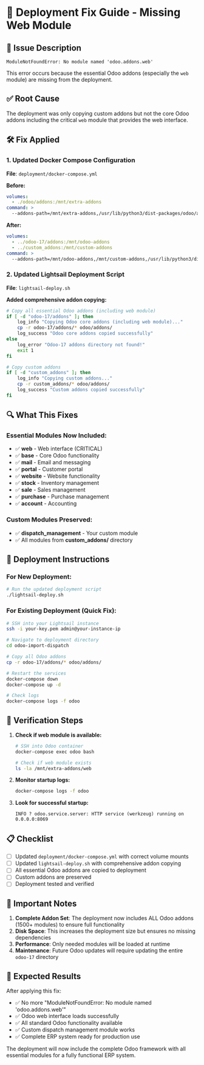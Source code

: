# 🔧 Deployment Fix Guide - Missing Web Module

## 🚨 Issue Description
```
ModuleNotFoundError: No module named 'odoo.addons.web'
```

This error occurs because the essential Odoo addons (especially the `web` module) are missing from the deployment.

## ✅ Root Cause
The deployment was only copying custom addons but not the core Odoo addons including the critical `web` module that provides the web interface.

## 🛠️ Fix Applied

### 1. Updated Docker Compose Configuration
**File**: `deployment/docker-compose.yml`

**Before:**
```yaml
volumes:
  - ./odoo/addons:/mnt/extra-addons
command: >
  --addons-path=/mnt/extra-addons,/usr/lib/python3/dist-packages/odoo/addons
```

**After:**
```yaml
volumes:
  - ../odoo-17/addons:/mnt/odoo-addons
  - ../custom_addons:/mnt/custom-addons
command: >
  --addons-path=/mnt/odoo-addons,/mnt/custom-addons,/usr/lib/python3/dist-packages/odoo/addons
```

### 2. Updated Lightsail Deployment Script
**File**: `lightsail-deploy.sh`

**Added comprehensive addon copying:**
```bash
# Copy all essential Odoo addons (including web module)
if [ -d "odoo-17/addons" ]; then
    log_info "Copying Odoo core addons (including web module)..."
    cp -r odoo-17/addons/* odoo/addons/
    log_success "Odoo core addons copied successfully"
else
    log_error "Odoo-17 addons directory not found!"
    exit 1
fi

# Copy custom addons
if [ -d "custom_addons" ]; then
    log_info "Copying custom addons..."
    cp -r custom_addons/* odoo/addons/
    log_success "Custom addons copied successfully"
fi
```

## 🔍 What This Fixes

### Essential Modules Now Included:
- ✅ **web** - Web interface (CRITICAL)
- ✅ **base** - Core Odoo functionality
- ✅ **mail** - Email and messaging
- ✅ **portal** - Customer portal
- ✅ **website** - Website functionality
- ✅ **stock** - Inventory management
- ✅ **sale** - Sales management
- ✅ **purchase** - Purchase management
- ✅ **account** - Accounting

### Custom Modules Preserved:
- ✅ **dispatch_management** - Your custom module
- ✅ All modules from **custom_addons/** directory

## 🚀 Deployment Instructions

### For New Deployment:
```bash
# Run the updated deployment script
./lightsail-deploy.sh
```

### For Existing Deployment (Quick Fix):
```bash
# SSH into your Lightsail instance
ssh -i your-key.pem admin@your-instance-ip

# Navigate to deployment directory
cd odoo-import-dispatch

# Copy all Odoo addons
cp -r odoo-17/addons/* odoo/addons/

# Restart the services
docker-compose down
docker-compose up -d

# Check logs
docker-compose logs -f odoo
```

## 🔧 Verification Steps

1. **Check if web module is available:**
   ```bash
   # SSH into Odoo container
   docker-compose exec odoo bash
   
   # Check if web module exists
   ls -la /mnt/extra-addons/web
   ```

2. **Monitor startup logs:**
   ```bash
   docker-compose logs -f odoo
   ```

3. **Look for successful startup:**
   ```
   INFO ? odoo.service.server: HTTP service (werkzeug) running on 0.0.0.0:8069
   ```

## 📋 Checklist

- [ ] Updated `deployment/docker-compose.yml` with correct volume mounts
- [ ] Updated `lightsail-deploy.sh` with comprehensive addon copying
- [ ] All essential Odoo addons are copied to deployment
- [ ] Custom addons are preserved
- [ ] Deployment tested and verified

## 🚨 Important Notes

1. **Complete Addon Set**: The deployment now includes ALL Odoo addons (1500+ modules) to ensure full functionality
2. **Disk Space**: This increases the deployment size but ensures no missing dependencies
3. **Performance**: Only needed modules will be loaded at runtime
4. **Maintenance**: Future Odoo updates will require updating the entire `odoo-17` directory

## 🎯 Expected Results

After applying this fix:
- ✅ No more "ModuleNotFoundError: No module named 'odoo.addons.web'"
- ✅ Odoo web interface loads successfully
- ✅ All standard Odoo functionality available
- ✅ Custom dispatch management module works
- ✅ Complete ERP system ready for production use

The deployment will now include the complete Odoo framework with all essential modules for a fully functional ERP system.
